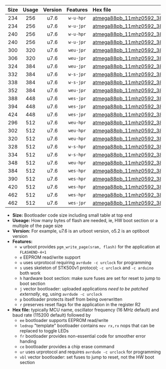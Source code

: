 |Size|Usage|Version|Features|Hex file|
|:-:|:-:|:-:|:-:|:--|
|234|256|u7.6|`w-u-hpr`|[atmega88pb_11mhz0592_38400bps_ur.hex](https://raw.githubusercontent.com/stefanrueger/urboot/main/atmega88pb_11mhz0592_38400bps_ur.hex)|
|234|256|u7.6|`w-u-jpr`|[atmega88pb_11mhz0592_38400bps_ur_vbl.hex](https://raw.githubusercontent.com/stefanrueger/urboot/main/atmega88pb_11mhz0592_38400bps_ur_vbl.hex)|
|240|256|u7.6|`w-u-hpr`|[atmega88pb_11mhz0592_38400bps_lednop_ur.hex](https://raw.githubusercontent.com/stefanrueger/urboot/main/atmega88pb_11mhz0592_38400bps_lednop_ur.hex)|
|240|256|u7.6|`w-u-jpr`|[atmega88pb_11mhz0592_38400bps_lednop_ur_vbl.hex](https://raw.githubusercontent.com/stefanrueger/urboot/main/atmega88pb_11mhz0592_38400bps_lednop_ur_vbl.hex)|
|300|320|u7.6|`weu-jpr`|[atmega88pb_11mhz0592_38400bps_ee_ur_vbl.hex](https://raw.githubusercontent.com/stefanrueger/urboot/main/atmega88pb_11mhz0592_38400bps_ee_ur_vbl.hex)|
|306|320|u7.6|`weu-jpr`|[atmega88pb_11mhz0592_38400bps_ee_lednop_ur_vbl.hex](https://raw.githubusercontent.com/stefanrueger/urboot/main/atmega88pb_11mhz0592_38400bps_ee_lednop_ur_vbl.hex)|
|324|384|u7.6|`weu-jpr`|[atmega88pb_11mhz0592_38400bps_ee_lednop_fr_ur_vbl.hex](https://raw.githubusercontent.com/stefanrueger/urboot/main/atmega88pb_11mhz0592_38400bps_ee_lednop_fr_ur_vbl.hex)|
|332|384|u7.6|`w-s-jpr`|[atmega88pb_11mhz0592_38400bps_vbl.hex](https://raw.githubusercontent.com/stefanrueger/urboot/main/atmega88pb_11mhz0592_38400bps_vbl.hex)|
|338|384|u7.6|`w-s-jpr`|[atmega88pb_11mhz0592_38400bps_lednop_vbl.hex](https://raw.githubusercontent.com/stefanrueger/urboot/main/atmega88pb_11mhz0592_38400bps_lednop_vbl.hex)|
|352|384|u7.6|`weu-jpr`|[atmega88pb_11mhz0592_38400bps_ee_lednop_fr_ce_ur_vbl.hex](https://raw.githubusercontent.com/stefanrueger/urboot/main/atmega88pb_11mhz0592_38400bps_ee_lednop_fr_ce_ur_vbl.hex)|
|388|448|u7.6|`wes-jpr`|[atmega88pb_11mhz0592_38400bps_ee_vbl.hex](https://raw.githubusercontent.com/stefanrueger/urboot/main/atmega88pb_11mhz0592_38400bps_ee_vbl.hex)|
|394|448|u7.6|`wes-jpr`|[atmega88pb_11mhz0592_38400bps_ee_lednop_vbl.hex](https://raw.githubusercontent.com/stefanrueger/urboot/main/atmega88pb_11mhz0592_38400bps_ee_lednop_vbl.hex)|
|424|448|u7.6|`wes-jpr`|[atmega88pb_11mhz0592_38400bps_ee_lednop_fr_vbl.hex](https://raw.githubusercontent.com/stefanrueger/urboot/main/atmega88pb_11mhz0592_38400bps_ee_lednop_fr_vbl.hex)|
|296|512|u7.6|`weu-hpr`|[atmega88pb_11mhz0592_38400bps_ee_ur.hex](https://raw.githubusercontent.com/stefanrueger/urboot/main/atmega88pb_11mhz0592_38400bps_ee_ur.hex)|
|302|512|u7.6|`weu-hpr`|[atmega88pb_11mhz0592_38400bps_ee_lednop_ur.hex](https://raw.githubusercontent.com/stefanrueger/urboot/main/atmega88pb_11mhz0592_38400bps_ee_lednop_ur.hex)|
|320|512|u7.6|`weu-hpr`|[atmega88pb_11mhz0592_38400bps_ee_lednop_fr_ur.hex](https://raw.githubusercontent.com/stefanrueger/urboot/main/atmega88pb_11mhz0592_38400bps_ee_lednop_fr_ur.hex)|
|328|512|u7.6|`w-s-hpr`|[atmega88pb_11mhz0592_38400bps.hex](https://raw.githubusercontent.com/stefanrueger/urboot/main/atmega88pb_11mhz0592_38400bps.hex)|
|334|512|u7.6|`w-s-hpr`|[atmega88pb_11mhz0592_38400bps_lednop.hex](https://raw.githubusercontent.com/stefanrueger/urboot/main/atmega88pb_11mhz0592_38400bps_lednop.hex)|
|348|512|u7.6|`weu-hpr`|[atmega88pb_11mhz0592_38400bps_ee_lednop_fr_ce_ur.hex](https://raw.githubusercontent.com/stefanrueger/urboot/main/atmega88pb_11mhz0592_38400bps_ee_lednop_fr_ce_ur.hex)|
|384|512|u7.6|`wes-hpr`|[atmega88pb_11mhz0592_38400bps_ee.hex](https://raw.githubusercontent.com/stefanrueger/urboot/main/atmega88pb_11mhz0592_38400bps_ee.hex)|
|390|512|u7.6|`wes-hpr`|[atmega88pb_11mhz0592_38400bps_ee_lednop.hex](https://raw.githubusercontent.com/stefanrueger/urboot/main/atmega88pb_11mhz0592_38400bps_ee_lednop.hex)|
|420|512|u7.6|`wes-hpr`|[atmega88pb_11mhz0592_38400bps_ee_lednop_fr.hex](https://raw.githubusercontent.com/stefanrueger/urboot/main/atmega88pb_11mhz0592_38400bps_ee_lednop_fr.hex)|
|462|512|u7.6|`wes-hpr`|[atmega88pb_11mhz0592_38400bps_ee_lednop_fr_ce.hex](https://raw.githubusercontent.com/stefanrueger/urboot/main/atmega88pb_11mhz0592_38400bps_ee_lednop_fr_ce.hex)|
|462|512|u7.6|`wes-jpr`|[atmega88pb_11mhz0592_38400bps_ee_lednop_fr_ce_vbl.hex](https://raw.githubusercontent.com/stefanrueger/urboot/main/atmega88pb_11mhz0592_38400bps_ee_lednop_fr_ce_vbl.hex)|

- **Size:** Bootloader code size including small table at top end
- **Useage:** How many bytes of flash are needed, ie, HW boot section or a multiple of the page size
- **Version:** For example, u7.6 is an urboot version, o5.2 is an optiboot version
- **Features:**
  + `w` urboot provides `pgm_write_page(sram, flash)` for the application at `FLASHEND-4+1`
  + `e` EEPROM read/write support
  + `u` uses urprotocol requiring `avrdude -c urclock` for programming
  + `s` uses skeleton of STK500v1 protocol; `-c urclock` and `-c arduino` both work
  + `h` hardware boot section: make sure fuses are set for reset to jump to boot section
  + `j` vector bootloader: uploaded applications *need to be patched externally*, eg, using `avrdude -c urclock`
  + `p` bootloader protects itself from being overwritten
  + `r` preserves reset flags for the application in the register R2
- **Hex file:** typically MCU name, oscillator frequency (16 MHz default) and baud rate (115200 default) followed by
  + `ee` bootloader supports EEPROM read/write
  + `lednop` "template" bootloader contains `mov rx,rx` nops that can be replaced to toggle LEDs
  + `fr` bootloader provides non-essential code for smoother error handing
  + `ce` bootloader provides a chip erase command
  + `ur` uses urprotocol and requires `avrdude -c urclock` for programming
  + `vbl` vector bootloader: set fuses to jump to reset, not the HW boot section
